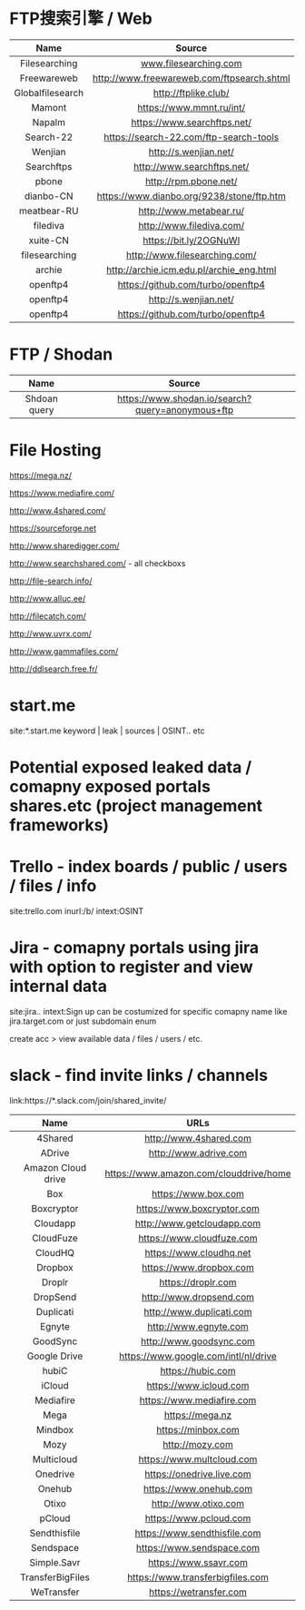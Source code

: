 # FTP搜索引擎 / Web

| Name | Source | 
|:---:|:---:|
| Filesearching | www.filesearching.com |
| Freewareweb | http://www.freewareweb.com/ftpsearch.shtml |
| Globalfilesearch | http://ftplike.club/ |
| Mamont | https://www.mmnt.ru/int/ |
| Napalm | https://www.searchftps.net/ |
| Search-22 | https://search-22.com/ftp-search-tools |
| Wenjian | http://s.wenjian.net/ |
| Searchftps | http://www.searchftps.net/ |
| pbone | http://rpm.pbone.net/ |
| dianbo-CN | https://www.dianbo.org/9238/stone/ftp.htm |
| meatbear-RU | http://www.metabear.ru/ |
| filediva | http://www.filediva.com/ |
| xuite-CN | https://bit.ly/2OGNuWl |
| filesearching | http://www.filesearching.com/ |
| archie | http://archie.icm.edu.pl/archie_eng.html |
| openftp4 | https://github.com/turbo/openftp4 |
| openftp4 | http://s.wenjian.net/  |
| openftp4 | https://github.com/turbo/openftp4 |

# FTP / Shodan

| Name | Source | 
|:---:|:---:|
| Shdoan query | https://www.shodan.io/search?query=anonymous+ftp  |

# File Hosting 
https://mega.nz/

https://www.mediafire.com/

http://www.4shared.com/

https://sourceforge.net

http://www.sharedigger.com/

http://www.searchshared.com/  - all checkboxs

http://file-search.info/

http://www.alluc.ee/

http://filecatch.com/

http://www.uvrx.com/

http://www.gammafiles.com/

http://ddlsearch.free.fr/


# start.me 

site:*.start.me keyword | leak | sources | OSINT.. etc 

# Potential exposed leaked data / comapny exposed portals shares.etc (project management frameworks) 

# Trello - index boards / public / users / files / info 
site:trello.com inurl:/b/ intext:OSINT 

# Jira - comapny portals using jira with option to register and view internal data 

site:jira.*.* intext:Sign up 
can be costumized for specific comapny name like jira.target.com or just subdomain enum 

create acc >  view available data / files / users / etc. 

# slack - find invite links / channels 

link:https://*.slack.com/join/shared_invite/ 




| Name | URLs | 
|:---:|:---:|
| 4Shared | http://www.4shared.com |
| ADrive | http://www.adrive.com |
| Amazon Cloud drive | https://www.amazon.com/clouddrive/home |
| Box | https://www.box.com |
| Boxcryptor | https://www.boxcryptor.com |
| Cloudapp | http://www.getcloudapp.com |
| CloudFuze | https://www.cloudfuze.com |
| CloudHQ | https://www.cloudhq.net |
| Dropbox | https://www.dropbox.com |
| Droplr | https://droplr.com |
| DropSend | http://www.dropsend.com |
| Duplicati | http://www.duplicati.com |
| Egnyte | http://www.egnyte.com |
| GoodSync | http://www.goodsync.com |
| Google Drive | https://www.google.com/intl/nl/drive |
| hubiC | https://hubic.com |
| iCloud | https://www.icloud.com |
| Mediafire | https://www.mediafire.com |
| Mega | https://mega.nz |
| Mindbox | https://minbox.com |
| Mozy | http://mozy.com |
| Multicloud | https://www.multcloud.com |
| Onedrive | https://onedrive.live.com |
| Onehub | https://www.onehub.com |
| Otixo | http://www.otixo.com |
| pCloud | https://www.pcloud.com |
| Sendthisfile | https://www.sendthisfile.com |
| Sendspace | https://www.sendspace.com |
| Simple.Savr | https://www.ssavr.com |
| TransferBigFiles | https://www.transferbigfiles.com |
| WeTransfer | https://wetransfer.com |

